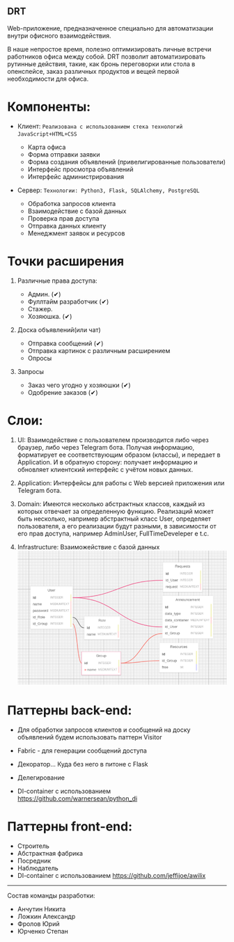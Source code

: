 DRT
---

Web-приложение, предназначенное специально для автоматизации внутри офисного взаимодействия.

В наше непростое время, полезно оптимизировать личные встречи работников офиса между собой. DRT позволит автоматизировать рутинные действия, такие, как бронь переговорки или стола в опенспейсе, заказ различных продуктов и вещей первой необходимости для офиса.

# Компоненты:

* Клиент: ```Реализована с использованием стека технологий JavaScript+HTML+CSS```
    * Карта офиса
    * Форма отправки заявки
    * Форма создания объявлений (привелигированные пользователи)
    * Интерфейс просмотра объявлений
    * Интерфейс администрирования

* Сервер: ```Технологии: Python3, Flask, SQLAlchemy, PostgreSQL```
    * Обработка запросов клиента
    * Взаимодействие с базой данных
    * Проверка прав доступа
    * Отправка данных клиенту
    * Менеджмент заявок и ресурсов



# Точки расширения
1. Различные права доступа:

	* Админ. (✔)
	* Фуллтайм разработчик (✔)
	* Стажер.
	* Хозяюшка. (✔)

2. Доска объявлений(или чат)

	* Отправка сообщений (✔)
	* Отправка картинок с различным расширением
	* Опросы

3.  Запросы

	* Заказ чего угодно у хозяюшки (✔)
	* Одобрение заказов (✔)


# Слои:

1. UI: Взаимодействие с пользователем производится либо через браузер, либо через Telegram бота. Получая информацию, форматирует ее соответствующим образом (классы), и передает в Application. И в обратную сторону: получает информацию и обновляет клиентский интерфейс с учётом новых данных.

2. Application: Интерфейсы для работы с Web версией приложения или Telegram бота.

3. Domain: Имеются несколько абстрактных классов, каждый из которых отвечает за определенную функцию. Реализаций может быть несколько, например абстрактный класс User, определяет пользователя, а его реализации будут разными, в зависимости от его прав доступа, например AdminUser, FullTimeDeveleper e t.c.

4. Infrastructure: Взаиможействие с базой данных
![alt text](data_base.png "Title")


# Паттерны back-end:
* Для обработки запросов клиентов и сообщений на доску объявлений будем использовать паттерн Visitor
* Fabriс - для генерации сообщений доступа
* Декоратор... Куда без него в питоне с Flask
* Делегирование

* DI-container с использованием https://github.com/warnersean/python_di

# Паттерны front-end:
* Строитель
* Абстрактная фабрика
* Посредник
* Наблюдатель
* DI-container с использованием https://github.com/jeffijoe/awilix
----

Состав команды разработки:

- Анчутин Никита
- Ложкин Александр
- Фролов Юрий
- Юрченко Степан

